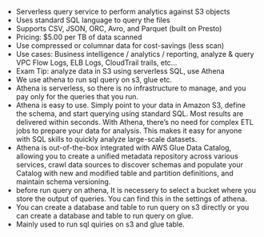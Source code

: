 - Serverless query service to perform analytics against S3 objects
- Uses standard SQL language to query the files
- Supports CSV, JSON, ORC, Avro, and Parquet (built on Presto)
- Pricing: $5.00 per TB of data scanned
- Use compressed or columnar data for cost-savings (less scan)
- Use cases: Business intelligence / analytics / reporting, analyze & 
  query VPC Flow Logs, ELB Logs, CloudTrail trails, etc... 
- Exam Tip: analyze data in S3 using serverless SQL, use Athena
- We use athena to run sql query on s3, glue etc. 
- Athena is serverless, so there is no infrastructure to manage, and you pay only for the queries that you run.
- Athena is easy to use. Simply point to your data in Amazon S3, define the schema, and start querying using standard SQL. Most results are delivered within seconds. With Athena, there’s no need for complex ETL jobs to prepare your data for analysis. This makes it easy for anyone with SQL skills to quickly analyze large-scale datasets.
- Athena is out-of-the-box integrated with AWS Glue Data Catalog, allowing you to create a unified metadata repository across various services, crawl data sources to discover schemas and populate your Catalog with new and modified table and partition definitions, and maintain schema versioning.
- before run query on athena, It is necessery to select a bucket where you store the output of queries. You can find this in the settings of athena.
- You can create a database and table to run query on s3 directly or you can create a database and table to run query on glue.
- Mainly used to run sql quiries on s3 and glue table.
